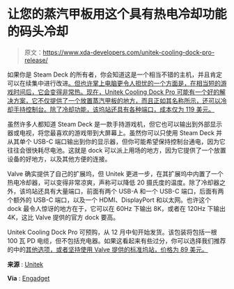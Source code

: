 # 让您的蒸汽甲板用这个具有热电冷却功能的码头冷却

> 原文：<https://www.xda-developers.com/unitek-cooling-dock-pro-release/>

如果你是 Steam Deck 的所有者，你会知道这是一个相当不错的主机，并且肯定可以在续集中进行改进[。但也许掌上电脑更令人担忧的一个方面是，在相当短的游戏时间后，它会变得非常热。现在，Unitek Cooling Dock Pro 可能有一个好的解决方案，它不仅提供了一个放置蒸汽甲板的地方，而且正如其名称所示，还可以冷却手持控制台。除了冷却功能，该坞站还具有各种端口，成本仅为 119 美元。](https://www.xda-developers.com/steam-deck-2/)

虽然许多人都知道 Steam Deck 是一款手持游戏机，但它也可以输出到外部显示器或电视，将您最喜欢的游戏带到大屏幕上。虽然你可以只使用 Steam Deck 并从其单个 USB-C 端口输出到你的显示器，但你可能希望保持控制台通电，因为它往往会很快耗尽电池。这就是 dock 可以派上用场的地方，因为它提供了一个放置设备的好地方，以及其他方便的连接。

Valve 确实提供了自己的扩展坞，但 Unitek 更进一步，在其扩展坞中内置了一个热电冷却器，可以变得非常凉爽，声称可以降低 20 摄氏度的温度。除了冷却器之外，该坞站还具有大量端口，前面有两个 USB-A 和一个 USB-C 端口，后面有两个额外的 USB-C 端口，以及一个 HDMI、DisplayPort 和以太网。也许这个 dock 最令人惊讶的地方在于，它可以在 60Hz 下输出 8K，或者在 120Hz 下输出 4K，这比 Valve 提供的官方 dock 要高。

Unitek Cooling Dock Pro 可预购，从 12 月中旬开始发货。该包装将包括一根 100 瓦 PD 电缆，但不包括充电器。如果这看起来有些过分，你可以选择我们推荐的中的[其他选项，或者坚持使用 Valve 提供的标准坞站，价格为 89 美元。](https://www.xda-developers.com/best-steam-deck-docks/)

**来源** : [Unitek](https://www.unitek-products.com/products/cooling-dock-pro)

**Via** : [Engadget](https://www.engadget.com/unitek-steam-deck-cooling-dock-pro-price-availability-081522423.html)